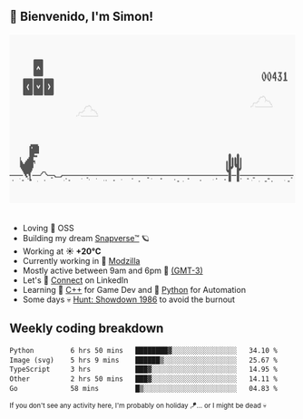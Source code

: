 <h2>🤠 <b>Bienvenido, I'm Simon!&nbsp;</b></h2>

<section>
	<img src="./static/banner.gif" height=300 width=1000>	
</section>
<br/>

<ul>
  <li>
     Loving 🤍 OSS
  </li>
  <li>
    Building my dream&nbsp;<a href=https://github.com/snapverse target=_blank>Snapverse™</a> 🪐
  </li>
  <li>
		<!--START_SECTION:weather-->
		Working at <b>☀️   +20°C</b>
		<!--END_SECTION:weather-->
  </li>
  <li>
    Currently working in 💬&nbsp;<a href=https://github.com/itssimmons?tab=repositories&q=modzilla&type=source&language=&sort= target=_blank>Modzilla</a>
  </li>
  <li>
    Mostly active between 9am and 6pm 🚩 <a href=https://onlinealarmkur.com/world/es target=_blank>(GMT-3)</a>
  </li>
  <li>
    Let's 🔗&nbsp;<a href=https://www.linkedin.com/in/itssimmons target=_blank>Connect</a> on LinkedIn
  </li>
  <li>
    Learning 👴&nbsp;<a href=https://images3.memedroid.com/images/UPLOADED755/65f2bce6734f6.webp target=_blank>C++</a> for Game Dev and 🐍&nbsp;<a href=https://qph.cf2.quoracdn.net/main-qimg-4472b6229cb75bf66ab531f3ebd4f975-lq target=_blank>Python</a> for Automation
  </li>
  <li>
    Some days 💀&nbsp;<a href=https://www.huntshowdown.com target=_blank>Hunt: Showdown 1986</a> to avoid the burnout
  </li>
</ul>

<h2><b>Weekly coding breakdown </b></h2>

<!--START_SECTION:waka-->

```txt
Python         6 hrs 50 mins   ████████▓░░░░░░░░░░░░░░░░   34.10 %
Image (svg)    5 hrs 9 mins    ██████▒░░░░░░░░░░░░░░░░░░   25.67 %
TypeScript     3 hrs           ███▓░░░░░░░░░░░░░░░░░░░░░   14.95 %
Other          2 hrs 50 mins   ███▓░░░░░░░░░░░░░░░░░░░░░   14.11 %
Go             58 mins         █▒░░░░░░░░░░░░░░░░░░░░░░░   04.83 %
```

<!--END_SECTION:waka-->

<sup>If you don't see any activity here, I'm probably on holiday 🪁... or I might be dead 💀</sup>
